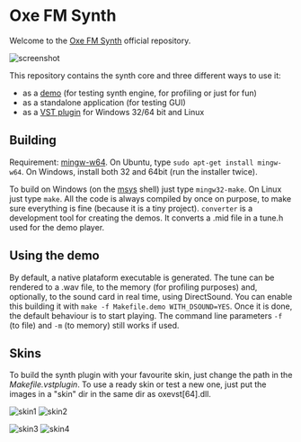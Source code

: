 Oxe FM Synth
============
Welcome to the [Oxe FM Synth](http://www.oxesoft.com/) official repository.

![screenshot](http://www.oxesoft.com/images/screenshot_medium.png)

This repository contains the synth core and three different ways to use it:

- as a [demo](https://en.wikipedia.org/wiki/Demoscene) (for testing synth engine, for profiling or just for fun)
- as a standalone application (for testing GUI)
- as a [VST plugin](https://pt.wikipedia.org/wiki/Virtual_Studio_Technology) for Windows 32/64 bit and Linux

Building
--------
Requirement: [mingw-w64](http://mingw-w64.org/).
On Ubuntu, type ``sudo apt-get install mingw-w64``.
On Windows, install both 32 and 64bit (run the installer twice).

To build on Windows (on the [msys](https://msysgit.github.io/) shell) just type ``mingw32-make``.
On Linux just type ``make``.
All the code is always compiled by once on purpose, to make sure everything is fine (because it is a tiny project).
``converter`` is a development tool for creating the demos. It converts a .mid file in a tune.h used for the demo player.

Using the demo
--------------
By default, a native plataform executable is generated.
The tune can be rendered to a .wav file, to the memory (for profiling purposes) and, optionally, to the sound card in real time, using DirectSound. You can enable this building it with ``make -f Makefile.demo WITH_DSOUND=YES``. Once it is done, the default behaviour is to start playing. The command line parameters ``-f`` (to file) and ``-m`` (to memory) still works if used.

Skins
-----
To build the synth plugin with your favourite skin, just change the path in the *Makefile.vstplugin*.
To use a ready skin or test a new one, just put the images in a "skin" dir in the same dir as oxevst[64].dll.

![skin1](http://www.oxesoft.com/wordpress/wp-content/uploads/2015/04/layzer-300x206.png) ![skin2](http://www.oxesoft.com/wordpress/wp-content/uploads/2015/05/tx802-300x207.png) 

![skin3](http://www.oxesoft.com/wordpress/wp-content/uploads/2015/05/snow-300x207.png) ![skin4](http://www.oxesoft.com/wordpress/wp-content/uploads/2015/08/totolitoto-300x208.png)
